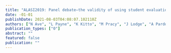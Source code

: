 ```yaml
---
title: "ALASI2019: Panel debate–the validity of using student evaluation surveys for performance based funding at Australian universities"
date: -01-01
publishDate: 2021-08-03T04:08:07.102110Z
authors: ["N Ave", "L Payne", "K Kitto", "M Pracy", "J Lodge", "A Pardo"]
publication_types: ["0"]
abstract: ""
featured: false
publication: ""
---
```


